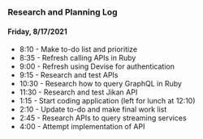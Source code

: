 ### Research and Planning Log

#### Friday, 8/17/2021
* 8:10 - Make to-do list and prioritize
* 8:35 - Refresh calling APIs in Ruby
* 9:00 - Refresh using Devise for authentication
* 9:15 - Research and test APIs
* 10:30 - Research how to query GraphQL in Ruby
* 11:30 - Research and test Jikan API
* 1:15 - Start coding application (left for lunch at 12:10)
* 2:10 - Update to-do and make final work list
* 2:45 - Research APIs to query streaming services
* 4:00 - Attempt implementation of API